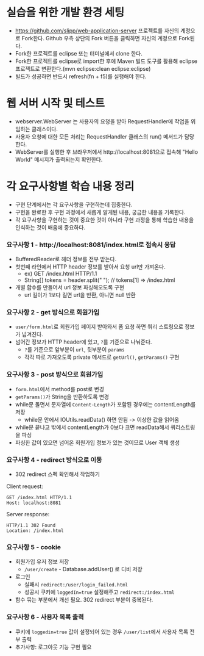 # 실습을 위한 개발 환경 세팅

* https://github.com/slipp/web-application-server 프로젝트를 자신의 계정으로 Fork한다. Github 우측 상단의 Fork 버튼을 클릭하면 자신의 계정으로 Fork된다.
* Fork한 프로젝트를 eclipse 또는 터미널에서 clone 한다.
* Fork한 프로젝트를 eclipse로 import한 후에 Maven 빌드 도구를 활용해 eclipse 프로젝트로 변환한다.(mvn eclipse:clean eclipse:eclipse)
* 빌드가 성공하면 반드시 refresh(fn + f5)를 실행해야 한다.

# 웹 서버 시작 및 테스트

* webserver.WebServer 는 사용자의 요청을 받아 RequestHandler에 작업을 위임하는 클래스이다.
* 사용자 요청에 대한 모든 처리는 RequestHandler 클래스의 run() 메서드가 담당한다.
* WebServer를 실행한 후 브라우저에서 http://localhost:8081으로 접속해 "Hello World" 메시지가 출력되는지 확인한다.

# 각 요구사항별 학습 내용 정리

* 구현 단계에서는 각 요구사항을 구현하는데 집중한다.
* 구현을 완료한 후 구현 과정에서 새롭게 알게된 내용, 궁금한 내용을 기록한다.
* 각 요구사항을 구현하는 것이 중요한 것이 아니라 구현 과정을 통해 학습한 내용을 인식하는 것이 배움에 중요하다.

### 요구사항 1 - http://localhost:8081/index.html로 접속시 응답

* BufferedReader로 헤더 정보를 전부 받는다.
* 첫번째 라인에서 HTTP header 정보를 받아서 요청 url만 가져온다.
  * ex) GET /index.html HTTP/1.1
  * String[] tokens = header.split(" "); // tokens[1] => /index.html
* 개별 함수를 만들어서 url 정보 파싱해오도록 구현
  * url 길이가 1보다 길면 url을 반환, 아니면 null 반환

### 요구사항 2 - get 방식으로 회원가입

* `user/form.html`로 회원가입 페이지 받아와서 폼 요청 하면 쿼리 스트링으로 정보가 넘겨진다.
* 넘어간 정보가 HTTP header에 있고, `?`를 기준으로 나눠준다.
  * `?`를 기준으로 앞부분이 `url`, 뒷부분이 `params`
  * 각각 따로 가져오도록 private 메서드로 `getUrl()`, `getParams()` 구현

### 요구사항 3 - post 방식으로 회원가입

* `form.html`에서 method를 post로 변경
* `getParams()`가 String을 반환하도록 변경
* while문 돌면서 문자열에 `Content-Length`가 포함된 경우에는 contentLength를 저장
  * while문 안에서 IOUtils.readData() 하면 안됨 -> 이상한 값을 읽어옴
* while문 끝나고 밖에서 contentLength가 0보다 크면 readData해서 쿼리스트링을 파싱
* 파싱한 값이 있으면 넘어온 회원가입 정보가 있는 것이므로 User 객체 생성

### 요구사항 4 - redirect 방식으로 이동

* 302 redirect 스펙 확인해서 작업하기

Client request:
```
GET /index.html HTTP/1.1
Host: localhost:8081
```

Server response:
```
HTTP/1.1 302 Found
Location: /index.html
```

### 요구사항 5 - cookie

* 회원가입 유저 정보 저장
  * `/user/create` - Database.addUser() 로 디비 저장
* 로그인
  * 실패시 `redirect:/user/login_failed.html`
  * 성공시 쿠키에 `loggedIn=true` 설정해주고 `redirect:/index.html`
* 함수 묶는 부분에서 개선 필요. 302 redirect 부분이 중복된다.

### 요구사항 6 - 사용자 목록 출력

* 쿠키에 `loggedin=true` 값이 설정되어 있는 경우 `/user/list`에서 사용자 목록 전부 출력
* 추가사항: 로그아웃 기능 구현 필요
